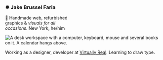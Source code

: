 ### ✹ Jake Brussel Faria

🌱
Handmade web, refurbished\
graphics & *visuals for all\
occasions*. New York, he/him

![A desk workspace with a computer, keyboard, mouse and several books on it. A calendar hangs above.](https://jakebf.com/assets/images/Workspace@2x.jpg 'My workspace')

Working as a designer, developer at [Virtually Real](https://www.virtuallyreal.nyc/). Learning to draw type.
 
